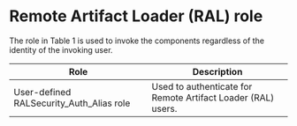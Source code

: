 # Remote Artifact Loader (RAL) role

The role in Table 1 is
used to invoke the components regardless of the identity of the invoking
user.

| Role                                     | Description                                                  |
|------------------------------------------|--------------------------------------------------------------|
| User-defined RALSecurity\_Auth\_Alias role | Used to authenticate for Remote Artifact Loader (RAL) users. |